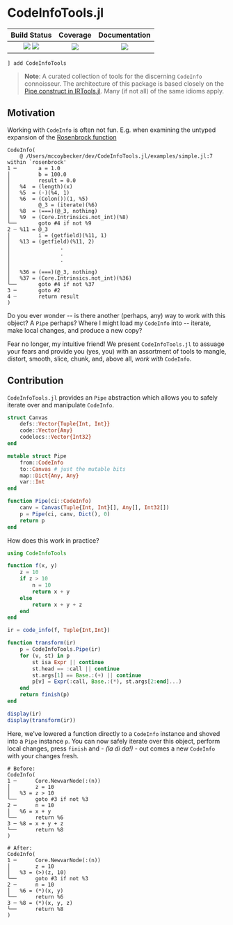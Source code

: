 # CodeInfoTools.jl

| **Build Status**                                       | **Coverage**                    | **Documentation** |
|:------------------------------------------------------:|:-------------------------------:|:-----------------:|
| [![][gha-1.6-img]][gha-url] [![][gha-nightly-img]][gha-url] | [![][codecov-img]][codecov-url] | [![][dev-docs-img]][dev-docs-url] |

[gha-1.6-img]: https://github.com/JuliaCompilerPlugins/CodeInfoTools.jl/workflows/julia-1.6/badge.svg
[gha-nightly-img]: https://github.com/JuliaCompilerPlugins/CodeInfoTools.jl/workflows/julia-nightly/badge.svg
[gha-url]: https://github.com/JuliaCompilerPlugins/CodeInfoTools.jl/actions
[codecov-img]: https://codecov.io/github/JuliaCompilerPlugins/CodeInfoTools.jl/badge.svg?branch=master
[codecov-url]: https://codecov.io/github/JuliaCompilerPlugins/CodeInfoTools.jl?branch=master
[dev-docs-img]: https://img.shields.io/badge/docs-dev-blue.svg
[dev-docs-url]: https://JuliaCompilerPlugins.github.io/CodeInfoTools.jl/dev

```
] add CodeInfoTools
```

> **Note**: A curated collection of tools for the discerning `CodeInfo` connoisseur. The architecture of this package is based closely on the [Pipe construct in IRTools.jl](https://github.com/FluxML/IRTools.jl/blob/1f3f43be654a41d0db154fd16b31fdf40f30748c/src/ir/ir.jl#L814-L973). Many (if not all) of the same idioms apply.

## Motivation

Working with `CodeInfo` is often not fun. E.g. when examining the untyped expansion of the [Rosenbrock function](https://en.wikipedia.org/wiki/Rosenbrock_function)

```
CodeInfo(
    @ /Users/mccoybecker/dev/CodeInfoTools.jl/examples/simple.jl:7 within `rosenbrock'
1 ─       a = 1.0
│         b = 100.0
│         result = 0.0
│   %4  = (length)(x)
│   %5  = (-)(%4, 1)
│   %6  = (Colon())(1, %5)
│         @_3 = (iterate)(%6)
│   %8  = (===)(@_3, nothing)
│   %9  = (Core.Intrinsics.not_int)(%8)
└──       goto #4 if not %9
2 ┄ %11 = @_3
│         i = (getfield)(%11, 1)
│   %13 = (getfield)(%11, 2)
│                .
│                .
│                .
│
│   %36 = (===)(@_3, nothing)
│   %37 = (Core.Intrinsics.not_int)(%36)
└──       goto #4 if not %37
3 ─       goto #2
4 ┄       return result
)
```

Do you ever wonder -- is there another (perhaps, any) way to work with this object? A `Pipe` perhaps? Where I might load my `CodeInfo` into -- iterate, make local changes, and produce a new copy?

Fear no longer, my intuitive friend! We present `CodeInfoTools.jl` to assuage your fears and provide you (yes, you) with an assortment of tools to mangle, distort, smooth, slice, chunk, and, above all, _work with_ `CodeInfo`.

## Contribution

`CodeInfoTools.jl` provides an `Pipe` abstraction which allows you to safely iterate over and manipulate `CodeInfo`.

```julia
struct Canvas
    defs::Vector{Tuple{Int, Int}}
    code::Vector{Any}
    codelocs::Vector{Int32}
end

mutable struct Pipe
    from::CodeInfo
    to::Canvas # just the mutable bits
    map::Dict{Any, Any}
    var::Int
end

function Pipe(ci::CodeInfo)
    canv = Canvas(Tuple{Int, Int}[], Any[], Int32[])
    p = Pipe(ci, canv, Dict(), 0)
    return p
end
```

How does this work in practice?

```julia
using CodeInfoTools

function f(x, y)
    z = 10
    if z > 10
        n = 10
        return x + y
    else
        return x + y + z
    end
end

ir = code_info(f, Tuple{Int,Int})

function transform(ir)
    p = CodeInfoTools.Pipe(ir)
    for (v, st) in p
        st isa Expr || continue
        st.head == :call || continue
        st.args[1] == Base.:(+) || continue
        p[v] = Expr(:call, Base.:(*), st.args[2:end]...)
    end
    return finish(p)
end

display(ir)
display(transform(ir))
```

Here, we've lowered a function directly to a `CodeInfo` instance and shoved into a `Pipe` instance `p`. You can now safely iterate over this object, perform local changes, press `finish` and - _(la di da!)_ - out comes a new `CodeInfo` with your changes fresh.

```
# Before:
CodeInfo(
1 ─      Core.NewvarNode(:(n))
│        z = 10
│   %3 = z > 10
└──      goto #3 if not %3
2 ─      n = 10
│   %6 = x + y
└──      return %6
3 ─ %8 = x + y + z
└──      return %8
)

# After:
CodeInfo(
1 ─      Core.NewvarNode(:(n))
│        z = 10
│   %3 = (>)(z, 10)
└──      goto #3 if not %3
2 ─      n = 10
│   %6 = (*)(x, y)
└──      return %6
3 ─ %8 = (*)(x, y, z)
└──      return %8
)
```
